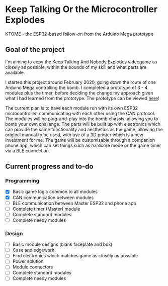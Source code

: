 # Keep Talking Or the Microcontroller Explodes
KTOME - the ESP32-based follow-on from the Arduino Mega prototype

## Goal of the project
I'm aiming to copy the Keep Talking And Nobody Explodes videogame as closely as possible, within the bounds of my skill and what parts are available.

I started this project around February 2020, going down the route of one Arduino Mega controlling the bomb. I completed a prototype of 3 - 4 modules plus the timer, before deciding the change my approach given what I had learned from the prototype. The prototype can be viewed [here](https://www.youtube.com/watch?v=qZbycguCcf4)!

The current plan is to have each module run with its own ESP32 microcontroller, communicating with each other using the CAN protocol. The modules will be plug-and-play into the bomb chassis, allowing you to bomb your own challenge. The parts will be built up with electronics which can provide the same functionality and aesthetics as the game, allowing the original manual to be used, with use of a 3D printer which is a new investment for me. The game will be customisable through a companion phone app, which can set things such as hardcore mode or the game timer via a BLE connection.

## Current progress and to-do
### Programming
- [x] Basic game logic common to all modules
- [x] CAN communication between modules
- [ ] BLE communication between Master ESP32 and phone app
- [ ] Complete timer (Master) module
- [ ] Complete standard modules
- [ ] Complete needy modules
### Design
- [ ] Basic module designs (blank faceplate and box)
- [ ] Case and edgework
- [ ] Find electronics which matches game as closely as possible
- [ ] Power solution
- [ ] Module connectors
- [ ] Complete standard modules
- [ ] Complete needy modules